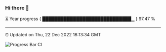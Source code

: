 ### Hi there 👋

⏳ Year progress { █████████████████████████████▁ } 97.47 %

---

⏰ Updated on Thu, 22 Dec 2022 18:13:34 GMT

![Progress Bar CI](https://github.com/liununu/liununu/workflows/Progress%20Bar%20CI/badge.svg)
